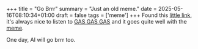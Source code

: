 +++
title = "Go Brrr"
summary = "Just an old meme."
date = 2025-05-16T08:10:34+01:00
draft = false
tags = ['meme']
+++
Found this [little link](https://brrr.money/), it's always nice to listen to [GAS GAS GAS](https://www.youtube.com/watch?v=ljwUlY9WW1I) and it goes quite well with the [meme](https://www.reddit.com/r/OutOfTheLoop/comments/hn3qnw/whats_up_with_the_memes_titled_thing_go_brr/).

One day, AI will go brrr too.
